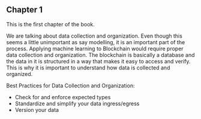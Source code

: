 ## Chapter 1

This is the first chapter of the book.

We are talking about data collection and organization. Even though this seems a little unimportant as say modelling, it is an important part of the process. Applying machine learning to Blockchain would require proper data collection and organization. The blockchain is basically a database and the data in it is structured in a way that makes it easy to access and verify. This is why it is important to understand how data is collected and organized.

Best Practices for Data Collection and Organization:

- Check for and enforce expected types
- Standardize and simplify your data ingress/egress
- Version your data
